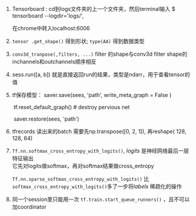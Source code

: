 1. Tensorboard : cd到logs文件夹的上一个文件夹，然后terminal输入 $ tensorboard --logdir='logs/', 

   在chrome中转入localhost:6006

2. `tensor .get_shape()` 得到形状;    `type(AA)` 得到数据类型

3. `conv3d_tranpose(,filters, ...)` filter 的shape与conv3d filter shape的inchannels和outchannels顺序相反

4. sess.run([a, b]) 就是直接返回run的结果，类型是ndarr，用于查看tensor的值

5. tf保存模型：  saver.save(sees, 'path', write_meta_graph = False )

   ​			tf.reset_default_graph()    # destroy pervious net

   ​			saver.restore(sees, 'path')

6. tfrecords 读出来的batch 需要先np.transpose([0, 2, 1]), 再reshape( 128, 128, 64)

7. ```Tf.nn.softmax_cross_entropy_with_logits()```, *logits* 是神经网络最后一层特征输出  
      它先对logits做softmax，再对softmax结果做cross_entropy   

      `Tf.nn.sparse_softmax_cross_entropy_with_logits()` 比`softmax_cross_entropy_with_logits()`多了一步将*labels* 稀疏化的操作

8. 同一个session里只能用一次 `tf.train.start_queue_runners()` ，且不可以加coordinator